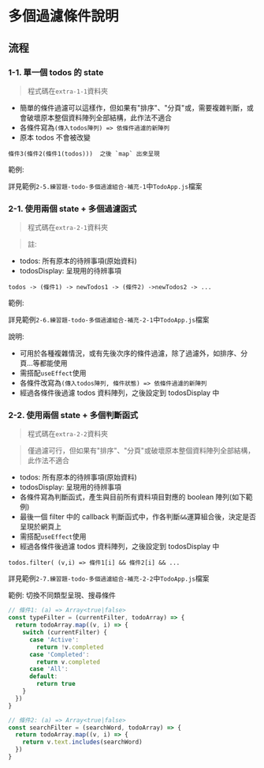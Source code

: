 # 多個過濾條件說明

## 流程

### 1-1. 單一個 todos 的 state

> 程式碼在`extra-1-1`資料夾

- 簡單的條件過濾可以這樣作，但如果有"排序"、"分頁"或，需要複雜判斷，或會破壞原本整個資料陣列全部結構，此作法不適合
- 各條件寫為`(傳入todos陣列) => 依條件過濾的新陣列`
- 原本 todos 不會被改變

```text
條件3(條件2(條件1(todos)))  之後 `map` 出來呈現
```

範例:

詳見範例`2-5.練習題-todo-多個過濾組合-補充-1`中`TodoApp.js`檔案

### 2-1. 使用兩個 state + 多個過濾函式

> 程式碼在`extra-2-1`資料夾

> 註:

- todos: 所有原本的待辨事項(原始資料)
- todosDisplay: 呈現用的待辨事項

```
todos -> (條件1) -> newTodos1 -> (條件2) ->newTodos2 -> ...
```

範例:

詳見範例`2-6.練習題-todo-多個過濾組合-補充-2-1`中`TodoApp.js`檔案

說明:

- 可用於各種複雜情況，或有先後次序的條件過濾，除了過濾外，如排序、分頁…等都能使用
- 需搭配`useEffect`使用
- 各條件改寫為`(傳入todos陣列, 條件狀態) => 依條件過濾的新陣列`
- 經過各條件後過濾 todos 資料陣列，之後設定到 todosDisplay 中

### 2-2. 使用兩個 state + 多個判斷函式

> 程式碼在`extra-2-2`資料夾

> 僅過濾可行，但如果有"排序"、"分頁"或破壞原本整個資料陣列全部結構，此作法不適合

- todos: 所有原本的待辨事項(原始資料)
- todosDisplay: 呈現用的待辨事項
- 各條件寫為判斷函式，產生與目前所有資料項目對應的 boolean 陣列(如下範例)
- 最後一個 filter 中的 callback 判斷函式中，作各判斷`&&`運算組合後，決定是否呈現於網頁上
- 需搭配`useEffect`使用
- 經過各條件後過濾 todos 資料陣列，之後設定到 todosDisplay 中

```
todos.filter( (v,i) => 條件1[i] && 條件2[i] && ...
```

詳見範例`2-7.練習題-todo-多個過濾組合-補充-2-2`中`TodoApp.js`檔案

範例: 切換不同類型呈現、搜尋條件

```jsx
// 條件1: (a) => Array<true|false>
const typeFilter = (currentFilter, todoArray) => {
  return todoArray.map((v, i) => {
    switch (currentFilter) {
      case 'Active':
        return !v.completed
      case 'Completed':
        return v.completed
      case 'All':
      default:
        return true
    }
  })
}

// 條件2: (a) => Array<true|false>
const searchFilter = (searchWord, todoArray) => {
  return todoArray.map((v, i) => {
    return v.text.includes(searchWord)
  })
}
```
